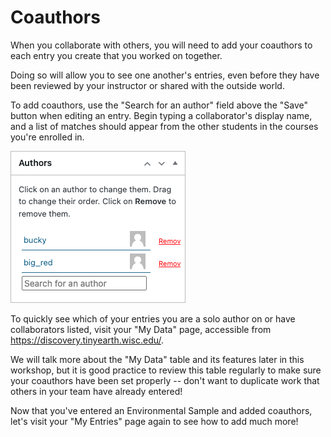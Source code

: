 # Coauthors

When you collaborate with others, you will need to add your coauthors to each entry you create that you worked on together.

Doing so will allow you to see one another's entries, even before they have been reviewed by your instructor or shared with the outside world.

To add coauthors, use the "Search for an author" field above the "Save" button when editing an entry. Begin typing a collaborator's display name, and a list of matches should appear from the other students in the courses you're enrolled in.

![Screenshot showing a coauthor added to an entry](assets/Coauthors.png)

To quickly see which of your entries you are a solo author on or have collaborators listed, visit your "My Data" page, accessible from <https://discovery.tinyearth.wisc.edu/>.

We will talk more about the "My Data" table and its features later in this workshop, but it is good practice to review this table regularly to make sure your coauthors have been set properly -- don't want to duplicate work that others in your team have already entered!

Now that you've entered an Environmental Sample and added coauthors, let's visit your "My Entries" page again to see how to add much more!